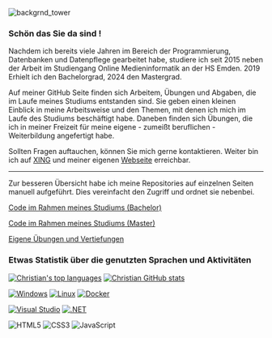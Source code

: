 ![backgrnd_tower](https://user-images.githubusercontent.com/32162305/178708403-5d86571a-e41c-4d8c-9ae2-b53d684c8125.jpg)

### Schön das Sie da sind !

Nachdem ich bereits viele Jahren im Bereich der Programmierung, Datenbanken und Datenpflege gearbeitet habe, studiere ich seit 2015 neben der Arbeit im Studiengang Online Medieninformatik an der HS Emden. 2019 Erhielt ich den Bachelorgrad, 2024 den Mastergrad.

Auf meiner GitHub Seite finden sich Arbeitem, Übungen und Abgaben, die im Laufe meines Studiums entstanden sind. Sie geben einen kleinen Einblick in meine Arbeitsweise und den Themen, mit denen ich mich im Laufe des Studiums beschäftigt habe. Daneben finden sich Übungen, die ich in meiner Freizeit für meine eigene - zumeißt beruflichen - Weiterbildung angefertigt habe. 

Sollten Fragen auftauchen, können Sie mich gerne kontaktieren. Weiter bin ich auf [XING](https://www.xing.com/profile/Christian_Kitte/cv) und meiner eigenen [Webseite](https://wp.ckitte.de/) erreichbar.

---

Zur besseren Übersicht habe ich meine Repositories auf einzelnen Seiten manuell aufgeführt. Dies vereinfacht den Zugriff und ordnet sie nebenbei.

[Code im Rahmen meines Studiums (Bachelor)](https://github.com/ChristianKitte/ChristianKitte/blob/main/Bachelor-Modules.md)

[Code im Rahmen meines Studiums (Master)](https://github.com/ChristianKitte/ChristianKitte/blob/main/Master-Modules.md)

[Eigene Übungen und Vertiefungen](https://github.com/ChristianKitte/ChristianKitte/blob/main/Training.md)

### Etwas Statistik über die genutzten Sprachen und Aktivitäten

[![Christian's top languages](https://github-readme-stats.vercel.app/api/top-langs/?username=ChristianKitte&theme=aura&langs_count=10)](https://github.com/anuraghazra/github-readme-stats)
[![Christian GitHub stats](https://github-readme-stats.vercel.app/api?username=ChristianKitte&theme=aura)](https://github.com/anuraghazra/github-readme-stats)

[![Windows](https://badgen.net/badge/icon/windows?icon=windows&label)](https://microsoft.com/windows/)
[![Linux](https://svgshare.com/i/Zhy.svg)](https://svgshare.com/i/Zhy.svg)
[![Docker](https://badgen.net/badge/icon/docker?icon=docker&label)](https://https://docker.com/)

[![Visual Studio](https://badgen.net/badge/icon/visualstudio?icon=visualstudio&label)](https://visualstudio.microsoft.com)
[![.NET](https://img.shields.io/badge/--512BD4?logo=.net&logoColor=ffffff)](https://dotnet.microsoft.com/)

![HTML5](https://img.shields.io/badge/-HTML5-000000?style=flat&logo=html5&logoColor=ffffff&labelColor=E34F26)
![CSS3](https://img.shields.io/badge/-CSS3-000000?style=flat&logo=css3&logoColor=ffffff&labelColor=1572B6) 
![JavaScript](https://img.shields.io/badge/-JavaScript-000000?style=flat&logo=javascript)
